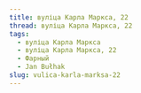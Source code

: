 ```yaml
---
title: вуліца Карла Маркса, 22
thread: вуліца Карла Маркса, 22
tags:
  - вуліца Карла Маркса
  - вуліца Карла Маркса, 22
  - Фарный
  - Jan Bułhak
slug: vulica-karla-marksa-22
---
```

